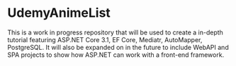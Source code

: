 # UdemyAnimeList
This is a work in progress repository that will be used to create a in-depth tutorial featuring ASP.NET Core 3.1, EF Core, Mediatr, AutoMapper, PostgreSQL.
It will also be expanded on in the future to include WebAPI and SPA projects to show how ASP.NET can work with a front-end framework.
